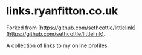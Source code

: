 # links.ryanfitton.co.uk

Forked from [https://github.com/sethcottle/littlelink](https://github.com/sethcottle/littlelink).

A collection of links to my online profiles.
